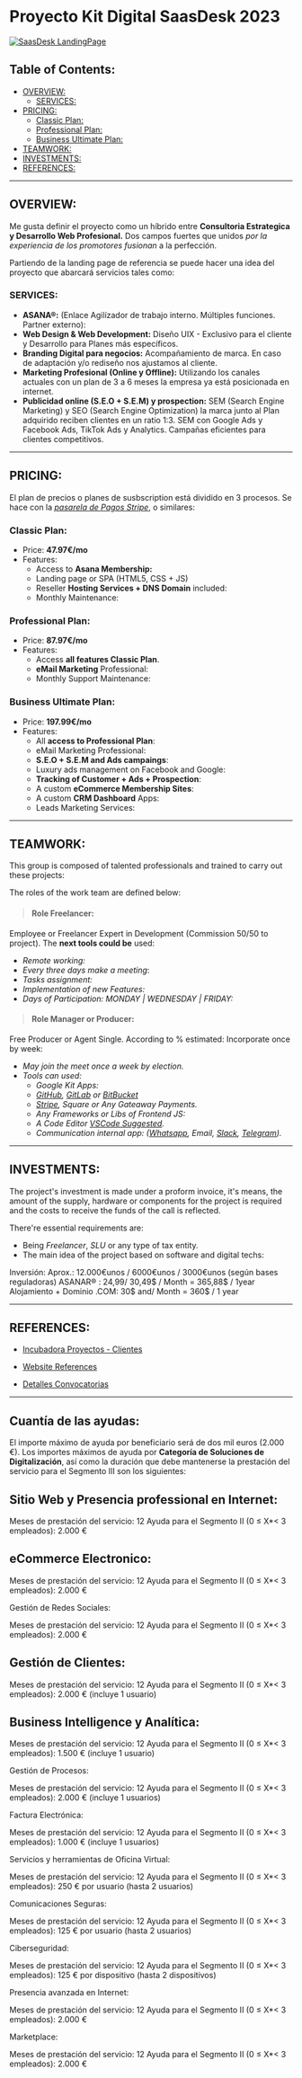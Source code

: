 # Proyecto Kit Digital SaasDesk 2023

[![SaasDesk LandingPage](./assets/saasdesk-landingpage.png)](http://dev.pedrogarcia.gq/saasdesk/)

## Table of Contents:

- [OVERVIEW:](#overview)
  - [SERVICES:](#services)
- [PRICING:](#pricing)
  - [Classic Plan:](#classic-plan)
  - [Professional Plan:](#professional-plan)
  - [Business Ultimate Plan:](#business-ultimate-plan)
- [TEAMWORK:](#teamwork)
- [INVESTMENTS:](#investments)
- [REFERENCES:](#references)

---

## OVERVIEW:

Me gusta definir el proyecto como un híbrido entre **Consultoria Estrategica y Desarrollo Web Profesional.**
Dos campos fuertes que unidos _por la experiencia de los promotores fusionan_ a la perfección.

Partiendo de la landing page de referencia se puede hacer una idea del proyecto que abarcará servicios tales como:

### SERVICES:

- **ASANA®:**
  (Enlace Agilízador de trabajo interno. Múltiples funciones. Partner externo):
- **Web Design & Web Development:**
  Diseño UIX - Exclusivo para el cliente y Desarrollo para Planes más específicos.
- **Branding Digital para negocios:**
  Acompañamiento de marca. En caso de adaptación y/o rediseño nos ajustamos al cliente.
- **Marketing Profesional (Online y Offline):**
  Utilizando los canales actuales con un plan de 3 a 6 meses la empresa ya está posicionada en internet.
- **Publicidad online (S.E.O + S.E.M) y prospection:**
  SEM (Search Engine Marketing) y SEO (Search Engine Optimization) la marca junto al Plan adquirido reciben clientes en un ratio 1:3. SEM con Google Ads y Facebook Ads, TikTok Ads y Analytics. Campañas eficientes para clientes competitivos.

---

## PRICING:

El plan de precios o planes de susbscription está dividido en 3 procesos. Se hace con la [_pasarela de Pagos Stripe_](https://stripe.com/es), o similares:

### Classic Plan:

- Price: **47.97€/mo**
- Features:
  - Access to **Asana Membership:**
  - Landing page or SPA (HTML5, CSS + JS)
  - Reseller **Hosting Services + DNS Domain** included:
  - Monthly Maintenance:

### Professional Plan:

- Price: **87.97€/mo**
- Features:
  - Access **all features Classic Plan**.
  - **eMail Marketing** Professional:
  - Monthly Support Maintenance:

### Business Ultimate Plan:

- Price: **197.99€/mo**
- Features:
  - All **access to Professional Plan**:
  - eMail Marketing Professional:
  - **S.E.O + S.E.M and Ads campaings**:
  - Luxury ads management on Facebook and Google:
  - **Tracking of Customer + Ads + Prospection**:
  - A custom **eCommerce Membership Sites**:
  - A custom **CRM Dashboard** Apps:
  - Leads Marketing Services:

---

## TEAMWORK:

This group is composed of talented professionals and trained to carry out these projects:

The roles of the work team are defined below:

> #### Role Freelancer:

Employee or Freelancer Expert in Development (Commission 50/50 to project). The **next tools could be** used:

- _Remote working:_
- _Every three days make a meeting_:
- _Tasks assignment:_
- _Implementation of new Features:_
- _Days of Participation: MONDAY | WEDNESDAY | FRIDAY:_

> #### Role Manager or Producer:

Free Producer or Agent Single. According to % estimated: Incorporate once by week:

- _May join the meet once a week by election._
- _Tools can used:_
  - _Google Kit Apps:_
  - _[GitHub](https://github.com), [GitLab](https://gitlab.com) or [BitBucket](https://bitbucket.org/)_
  - _[Stripe](https://stripe.com/), Square or Any Gateaway Payments._
  - _Any Frameworks or Libs of Frontend JS:_
  - _A Code Editor [VSCode Suggested](https://code.visualstudio.com/)._
  - _Communication internal app: ([Whatsapp](https://web.whatsapp.com/), Email, [Slack](https://slack.com/intl/es-es/), [Telegram](https://telegram.org/))._

---

## INVESTMENTS:

The project's investment is made under a proform invoice, it's means, the amount of the supply, hardware or components for the project is required and the costs to receive the funds of the call is reflected.

There're essential requirements are:

- Being _Freelancer_, _SLU_ or any type of tax entity.
- The main idea of the project based on software and digital techs:

Inversión: Aprox.: 12.000€unos / 6000€unos / 3000€unos (según bases reguladoras)
ASANAR® : 24,99/ 30,49$ / Month = 365,88$ / 1year
Alojamiento + Dominio .COM: 30$ and/ Month = 360$ / 1 year

---

## REFERENCES:

- [Incubadora Proyectos - Clientes](https://acelerapyme.com)

- [Website References](http://dev.pedrogarcia.gq/zoric/index-1.html)

- [Detalles Convocatorias](https://sede.red.gob.es/es/procedimientos/convocatoria-de-ayudas-destinadas-la-digitalizacion-de-empresas-del-segmento-iii)

---

## Cuantía de las ayudas:

El importe máximo de ayuda por beneficiario será de dos mil euros (2.000 €). Los importes máximos de ayuda por **Categoría de Soluciones de Digitalización**, así como la duración que debe mantenerse la prestación del servicio para el Segmento III son los siguientes:

## Sitio Web y Presencia professional en Internet:

Meses de prestación del servicio: 12
Ayuda para el Segmento II (0 ≤ X\*< 3 empleados): 2.000 €

## eCommerce Electronico:

Meses de prestación del servicio: 12
Ayuda para el Segmento II (0 ≤ X\*< 3 empleados): 2.000 €

Gestión de Redes Sociales:

Meses de prestación del servicio: 12
Ayuda para el Segmento II (0 ≤ X\*< 3 empleados): 2.000 €

## Gestión de Clientes:

Meses de prestación del servicio: 12
Ayuda para el Segmento II (0 ≤ X\*< 3 empleados): 2.000 € (incluye 1 usuario)

## Business Intelligence y Analítica:

Meses de prestación del servicio: 12
Ayuda para el Segmento II (0 ≤ X\*< 3 empleados): 1.500 € (incluye 1 usuario)

Gestión de Procesos:

Meses de prestación del servicio: 12
Ayuda para el Segmento II (0 ≤ X\*< 3 empleados): 2.000 € (incluye 1 usuarios)

Factura Electrónica:

Meses de prestación del servicio: 12
Ayuda para el Segmento II (0 ≤ X\*< 3 empleados): 1.000 € (incluye 1 usuarios)

Servicios y herramientas de Oficina Virtual:

Meses de prestación del servicio: 12
Ayuda para el Segmento II (0 ≤ X\*< 3 empleados): 250 € por usuario (hasta 2 usuarios)

Comunicaciones Seguras:

Meses de prestación del servicio: 12
Ayuda para el Segmento II (0 ≤ X\*< 3 empleados): 125 € por usuario (hasta 2 usuarios)

Ciberseguridad:

Meses de prestación del servicio: 12
Ayuda para el Segmento II (0 ≤ X\*< 3 empleados): 125 € por dispositivo (hasta 2 dispositivos)

Presencia avanzada en Internet:

Meses de prestación del servicio: 12
Ayuda para el Segmento II (0 ≤ X\*< 3 empleados): 2.000 €

Marketplace:

Meses de prestación del servicio: 12
Ayuda para el Segmento II (0 ≤ X\*< 3 empleados): 2.000 €

